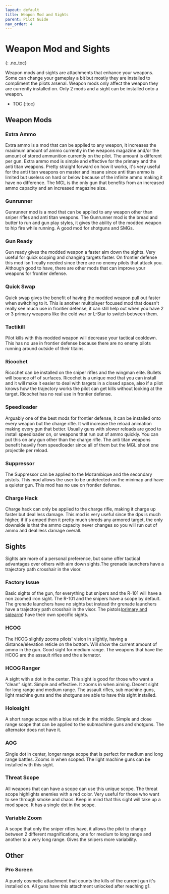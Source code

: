```yaml
---
layout: default
title: Weapon Mod and Sights
parent: Pilot Guide
nav_order: 4
---
```


# Weapon Mod and Sights
{: .no_toc}

Weapon mods and sights are attachments that enhance your weapons. Some can change your gameplay a bit but mostly they are installed to compliment the pilots arsenal. Weapon mods only affect the weapon they are currently installed on. Only 2 mods and a sight can be installed onto a weapon.

- TOC
{:toc}

## Weapon Mods

### Extra Ammo

Extra ammo is a mod that can be applied to any weapon, it increases the maximum amount of ammo currently in the weapons magazine and/or the amount of stored ammunition currently on the pilot. The amount is different per gun. Extra ammo mod is simple and effective for the primary and the anti titan weapons. Pretty straight forward on how it works, it's very useful for the anti titan weapons on master and insane since anti titan ammo is limited but useless on hard or below because of the infinite ammo making it have no difference. The MGL is the only gun that benefits from an increased ammo capacity and an increased magazine size.

### Gunrunner

Gunrunner mod is a mod that can be applied to any weapon other than sniper rifles and anti titan weapons. The Gunrunner mod is the bread and butter to run and gun play styles, it gives the ability of the modded weapon to hip fire while running. A good mod for shotguns and SMGs.

### Gun Ready

Gun ready gives the modded weapon a faster aim down the sights. Very useful for quick scoping and changing targets faster. On frontier defense this mod isn't really needed since there are no enemy pilots that attack you. Although good to have, there are other mods that can improve your weapons for frontier defense.

### Quick Swap

Quick swap gives the benefit of having the modded weapon pull out faster when switching to it. This is another multiplayer focused mod that doesn't really see much use in frontier defense, it can still help out when you have 2 or 3 primary weapons like the cold war or L-Star to switch between them.

### Tactikill

Pilot kills with this modded weapon will decrease your tactical cooldown. This has no use in frontier defense because there are no enemy pilots running around outside of their titains.

### Ricochet

Ricochet can be installed on the sniper rifles and the wingman elite. Bullets will bounce off of surfaces. Ricochet is a unique mod that you can install and it will make it easier to deal with targets in a closed space, also if a pilot knows how the trajectory works the pilot can get kills without looking at the target. Ricochet has no real use in frontier defense.

### Speedloader

Arguably one of the best mods for frontier defense, it can be installed onto every weapon but the charge rifle. It will increase the reload animation making every gun that better. Usually guns with slower reloads are good to install speedloader on, or weapons that run out of ammo quickly. You can put this on any gun other than the charge rifle. The anti titan weapons benefit heavily from speedloader since all of them but the MGL shoot one projectile per reload.

### Suppressor

The Suppressor can be applied to the Mozambique and the secondary pistols. This mod allows the user to be undetected on the minimap and have a quieter gun. This mod has no use on frontier defense.

### Charge Hack

Charge hack can only be applied to the charge rifle, making it charge up faster but deal less damage. This mod is very useful since the dps is much higher, if it's amped then it pretty much shreds any armored target, the only downside is that the ammo capacity never changes so you will run out of ammo and deal less damage overall.

## Sights

Sights are more of a personal preference, but some offer tactical advantages over others with aim down sights.The grenade launchers have a trajectory path crosshair in the visor.

### Factory Issue

Basic sights of the gun, for everything but snipers and the R-101 will have a non zoomed iron sight. The R-101 and the snipers have a scope by default. The grenade launchers have no sights but instead thr grenade launchers have a trajectory path crosshair in the visor.
The pistols([primary and sidearm]) have their own specific sights.

### HCOG

The HCOG slightly zooms pilots' vision in slightly, having a distance/elevation reticle on the bottom. Will show the current amount of ammo in the gun. Good sight for medium range. The weapons that have the HCOG are the assault rifles and the alternator.

### HCOG Ranger

A sight with a dot in the center. This sight is good for those who want a “clean” sight. Simple and effective. It zooms in when aiming. Decent sight for long range and medium range. The assault rifles, sub machine guns, light machine guns and the shotguns are able to have this sight installed.

### Holosight

A short range scope with a blue reticle in the middle. Simple and close range scope that can be applied to the submachine guns and shotguns. The alternator does not have it.

### AOG

Single dot in center, longer range scope that is perfect for medium and long range battles. Zooms in when scoped. The light machine guns can be installed with this sight.

### Threat Scope

All weapons that can have a scope can use this unique scope. The threat scope highlights enemies with a red color. Very useful for those who want to see through smoke and chaos. Keep in mind that this sight will take up a mod space. It has a single dot in the scope.

### Variable Zoom

A scope that only the sniper rifles have, it allows the pilot to change between 2 different magnifications, one for medium to long range and another to a very long range. Gives the snipers more variability.

## Other

### Pro Screen

A purely cosmetic attachment that counts the kills of the current gun it's installed on. All guns have this attachment unlocked after reaching g1.

[primary and sidearm]: /frontier-biz/pilotguide/primary-and-sidearm/
